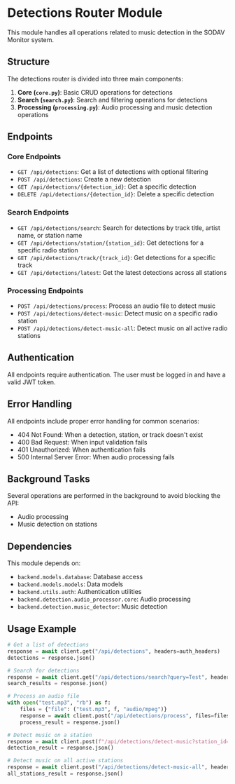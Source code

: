 # Detections Router Module

This module handles all operations related to music detection in the SODAV Monitor system.

## Structure

The detections router is divided into three main components:

1. **Core (`core.py`)**: Basic CRUD operations for detections
2. **Search (`search.py`)**: Search and filtering operations for detections
3. **Processing (`processing.py`)**: Audio processing and music detection operations

## Endpoints

### Core Endpoints

- `GET /api/detections`: Get a list of detections with optional filtering
- `POST /api/detections`: Create a new detection
- `GET /api/detections/{detection_id}`: Get a specific detection
- `DELETE /api/detections/{detection_id}`: Delete a specific detection

### Search Endpoints

- `GET /api/detections/search`: Search for detections by track title, artist name, or station name
- `GET /api/detections/station/{station_id}`: Get detections for a specific radio station
- `GET /api/detections/track/{track_id}`: Get detections for a specific track
- `GET /api/detections/latest`: Get the latest detections across all stations

### Processing Endpoints

- `POST /api/detections/process`: Process an audio file to detect music
- `POST /api/detections/detect-music`: Detect music on a specific radio station
- `POST /api/detections/detect-music-all`: Detect music on all active radio stations

## Authentication

All endpoints require authentication. The user must be logged in and have a valid JWT token.

## Error Handling

All endpoints include proper error handling for common scenarios:

- 404 Not Found: When a detection, station, or track doesn't exist
- 400 Bad Request: When input validation fails
- 401 Unauthorized: When authentication fails
- 500 Internal Server Error: When audio processing fails

## Background Tasks

Several operations are performed in the background to avoid blocking the API:

- Audio processing
- Music detection on stations

## Dependencies

This module depends on:

- `backend.models.database`: Database access
- `backend.models.models`: Data models
- `backend.utils.auth`: Authentication utilities
- `backend.detection.audio_processor.core`: Audio processing
- `backend.detection.music_detector`: Music detection

## Usage Example

```python
# Get a list of detections
response = await client.get("/api/detections", headers=auth_headers)
detections = response.json()

# Search for detections
response = await client.get("/api/detections/search?query=Test", headers=auth_headers)
search_results = response.json()

# Process an audio file
with open("test.mp3", "rb") as f:
    files = {"file": ("test.mp3", f, "audio/mpeg")}
    response = await client.post("/api/detections/process", files=files, headers=auth_headers)
    process_result = response.json()

# Detect music on a station
response = await client.post(f"/api/detections/detect-music?station_id=1", headers=auth_headers)
detection_result = response.json()

# Detect music on all active stations
response = await client.post("/api/detections/detect-music-all", headers=auth_headers)
all_stations_result = response.json()
```

